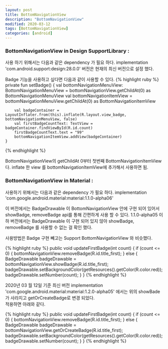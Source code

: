 ```yaml
---
layout: post
title: BottomNavigationView
description: "BottomNavigationView"
modified: 2020-03-12
tags: [BottomNavigationView]
categories: [android]
---
```


### BottomNavigationView in Design SupportLibrary : 
사용 하기 위해서는 다음과 같은 dependency 가 필요 하다.
implementation 'com.android.support:design:28.0.0'
버전은 현재의 최신 버전으로 설정 했다.

Badge 기능을 사용하고 싶다면 다음과 같이 사용할 수 있다.
{% highlight ruby %}
    private fun setBadge() {
        val bottomNavigationMenuView: BottomNavigationMenuView = bottomNavigationView.getChildAt(0) as BottomNavigationMenuView
        val bottomNavigationItemView  = bottomNavigationMenuView.getChildAt(0) as BottomNavigationItemView

        val badgeContainer = LayoutInflater.from(this).inflate(R.layout.view_badge, bottomNavigationMenuView, false)
        val firstBadgeCountText: TextView = badgeContainer.findViewById(R.id.count)
        firstBadgeCountText.text = "99"
        bottomNavigationItemView.addView(badgeContainer)
    }
{% endhighlight %}

BottomNavigationView의 getChildAt 0부터 첫번째 BottomNavigationItemView 다.
inflate 한 view 를 bottomNavigationItemView에 추가해서 사용하면 됨.

### BottomNavigationView in Material : 
사용하기 위해서는 다음과 같은 dependency 가 필요 하다.
implementation 'com.google.android.material:material:1.1.0-alpha06'

이 버전에서는 BadgeDrawable 이 BottomNavigationView 안에 구현 되어 있어서 showBadge, removeBadge api를 통해 간편하게 사용 할 수 있다.
1.1.0-alpha05 이하 버전에서는 BadgeDrawable 이 구현 되어 있지 않아 showBadge, removeBadge 를 사용할 수 없는 걸 확인 했다.

사용방법은 Badge 구현 빼고는 Support BottomNavigationView 와 비슷했다.

{% highlight ruby %}
    public void updateFirstBadge(int count) {
            if (count <= 0) {
                bottomNavigationView.removeBadge(R.id.title_first);
            } else {
                BadgeDrawable badgeDrawable = bottomNavigationView.showBadge(R.id.title_first);
                badgeDrawable.setBackgroundColor(getResources().getColor(R.color.red));
                badgeDrawable.setNumber(count);
            }
        }
{% endhighlight %}

2020년 03 월 12일 기준 최신 버전
implementation 'com.google.android.material:material:1.2.0-alpha05' 에서는 위의 showBade가 사라지고 getOrCreateBadge로 변경 되었다.  
적용하면 아래와 같다.  

{% highlight ruby %}
    public void updateFirstBadge(int count) {
            if (count <= 0) {
                bottomNavigationView.removeBadge(R.id.title_first);
            } else {
                BadgeDrawable badgeDrawable = bottomNavigationView.getOrCreateBadge(R.id.title_first);
                badgeDrawable.setBackgroundColor(getResources().getColor(R.color.red));
                badgeDrawable.setNumber(count);
            }
        }
{% endhighlight %}